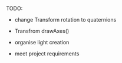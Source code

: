 TODO:
- change Transform rotation to quaternions
- Transfrom drawAxes()
- organise light creation

- meet project requirements
